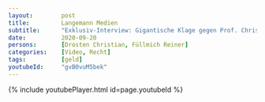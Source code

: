 ```yaml
---
layout:        post
title:         Langemann Medien
subtitle:      "Exklusiv-Interview: Gigantische Klage gegen Prof. Christian Drosten & Umfeld"
date:          2020-09-20
persons:       [Drosten Christian, Füllmich Reiner]
categories:    [Video, Recht]
tags:          [geld]
youtubeId:     "gvB0vuM5bek"
---
```


{% include youtubePlayer.html id=page.youtubeId %}
